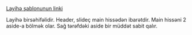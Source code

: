 [Layihə şablonunun linki](http://preview.themeforest.net/item/gmag-blog-news-magazine-template/full_screen_preview/35377760?_ga=2.223831896.258011322.1667022024-1222788757.1661753231)

Layihə birsəhifəlidir. Header, slideç main hissədən ibarətdir. Main hissəni 2 aside-a bölmək olar. Sağ tərəfdəki aside bir müddət sabit qalır. 
